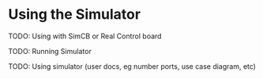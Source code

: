 # Using the Simulator

TODO: Using with SimCB or Real Control board

TODO: Running Simulator

TODO: Using simulator (user docs, eg number ports, use case diagram, etc)
